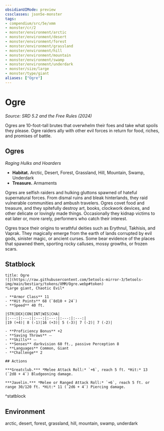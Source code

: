 ```yaml
---
obsidianUIMode: preview
cssclasses: json5e-monster
tags:
- compendium/src/5e/xmm
- monster/cr/2
- monster/environment/arctic
- monster/environment/desert
- monster/environment/forest
- monster/environment/grassland
- monster/environment/hill
- monster/environment/mountain
- monster/environment/swamp
- monster/environment/underdark
- monster/size/large
- monster/type/giant
aliases: ["Ogre"]
---
```

# Ogre
*Source: SRD 5.2 and the Free Rules (2024)*  

Ogres are 10-foot-tall brutes that overwhelm their foes and take what spoils they please. Ogre raiders ally with other evil forces in return for food, riches, and promises of battle.

## Ogres

*Raging Hulks and Hoarders*

- **Habitat.** Arctic, Desert, Forest, Grassland, Hill, Mountain, Swamp, Underdark  
- **Treasure.** Armaments  

Ogres are selfish raiders and hulking gluttons spawned of hateful supernatural forces. From dismal ruins and bleak hinterlands, they raid vulnerable communities and ambush travelers. Ogres covet food and treasure, and they spitefully destroy art, books, clockwork devices, and other delicate or lovingly made things. Occasionally they kidnap victims to eat later or, more rarely, performers who catch their interest.

Ogres trace their origins to wrathful deities such as Erythnul, Takhisis, and Vaprak. They magically emerge from the earth of lands corrupted by evil gods, sinister magic, or ancient curses. Some bear evidence of the places that spawned them, sporting rocky calluses, mossy growths, or frozen scars.

## Statblock

```ad-statblock
title: Ogre
![](https://raw.githubusercontent.com/5etools-mirror-3/5etools-img/main/bestiary/tokens/XMM/Ogre.webp#token)
*Large giant, Chaotic Evil*

- **Armor Class** 11
- **Hit Points** 68 (`8d10 + 24`)
- **Speed** 40 ft.

|STR|DEX|CON|INT|WIS|CHA|
|:---:|:---:|:---:|:---:|:---:|:---:|
|19 (+4)| 8 (-1)|16 (+3)| 5 (-3)| 7 (-2)| 7 (-2)|

- **Proficiency Bonus** +2
- **Saving Throws** ⏤
- **Skills** ⏤
- **Senses** darkvision 60 ft., passive Perception 8
- **Languages** Common, Giant
- **Challenge** 2

## Actions

***Greatclub.*** *Melee Attack Roll:* `+6`, reach 5 ft. *Hit:* 13 (`2d8 + 4`) Bludgeoning damage.

***Javelin.*** *Melee or Ranged Attack Roll:* `+6`, reach 5 ft. or range 30/120 ft. *Hit:* 11 (`2d6 + 4`) Piercing damage.
```
^statblock

## Environment

arctic, desert, forest, grassland, hill, mountain, swamp, underdark